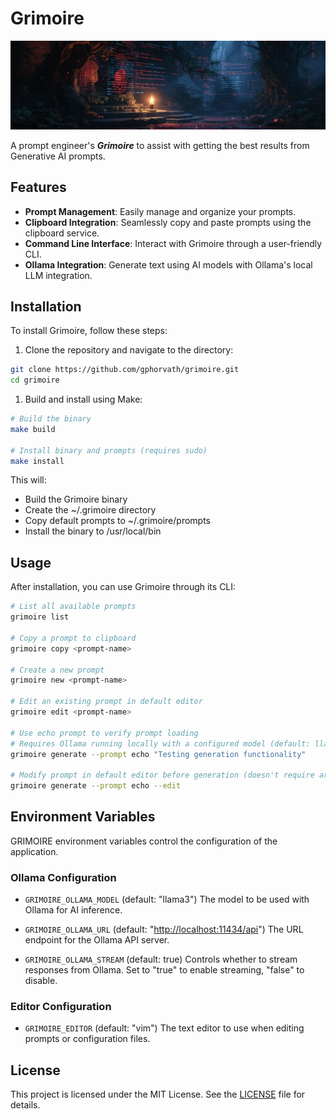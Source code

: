 # Grimoire

![](/docs/images/grimoire.jpeg)

A prompt engineer's ***Grimoire*** to assist with getting the best results from Generative AI prompts.

## Features

- **Prompt Management**: Easily manage and organize your prompts.
- **Clipboard Integration**: Seamlessly copy and paste prompts using the clipboard service.
- **Command Line Interface**: Interact with Grimoire through a user-friendly CLI.
- **Ollama Integration**: Generate text using AI models with Ollama's local LLM integration.

## Installation

To install Grimoire, follow these steps:

1. Clone the repository and navigate to the directory:

```sh
git clone https://github.com/gphorvath/grimoire.git
cd grimoire
```

1. Build and install using Make:

```sh
# Build the binary
make build

# Install binary and prompts (requires sudo)
make install
```

This will:

- Build the Grimoire binary
- Create the ~/.grimoire directory
- Copy default prompts to ~/.grimoire/prompts
- Install the binary to /usr/local/bin

## Usage

After installation, you can use Grimoire through its CLI:

```sh
# List all available prompts
grimoire list

# Copy a prompt to clipboard
grimoire copy <prompt-name>

# Create a new prompt
grimoire new <prompt-name>

# Edit an existing prompt in default editor
grimoire edit <prompt-name>

# Use echo prompt to verify prompt loading
# Requires Ollama running locally with a configured model (default: llama3)
grimoire generate --prompt echo "Testing generation functionality"

# Modify prompt in default editor before generation (doesn't require arg)
grimoire generate --prompt echo --edit
```

## Environment Variables

GRIMOIRE environment variables control the configuration of the application.

### Ollama Configuration

- `GRIMOIRE_OLLAMA_MODEL` (default: "llama3")
    The model to be used with Ollama for AI inference.

- `GRIMOIRE_OLLAMA_URL` (default: "<http://localhost:11434/api>")
    The URL endpoint for the Ollama API server.

- `GRIMOIRE_OLLAMA_STREAM` (default: true)
    Controls whether to stream responses from Ollama. Set to "true" to enable streaming, "false" to disable.

### Editor Configuration

- `GRIMOIRE_EDITOR` (default: "vim")
    The text editor to use when editing prompts or configuration files.

## License

This project is licensed under the MIT License. See the [LICENSE](LICENSE) file for details.
